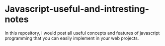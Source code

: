 # Javascript-useful-and-intresting-notes
In this repository, i would post all useful concepts and features of javascript programming that you can easily implement in your web projects.
